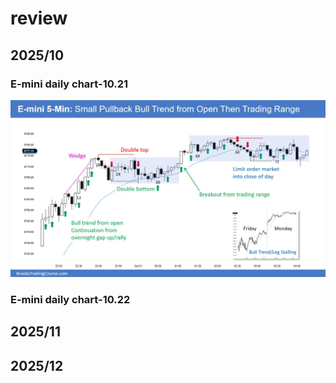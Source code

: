 # review

## 2025/10

### E-mini daily chart-10.21

![alt text](image-13.png)

### E-mini daily chart-10.22

## 2025/11

## 2025/12
